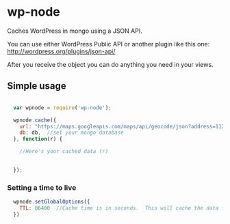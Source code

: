 # wp-node

Caches WordPress in mongo using a JSON API.

You can use either WordPress Public API or another plugin like this one: http://wordpress.org/plugins/json-api/

After you receive the object you can do anything you need in your views.

## Simple usage

```javascript

  var wpnode = require('wp-node');

  wpnode.cache({
    url: "https://maps.googleapis.com/maps/api/geocode/json?address=11205&sensor=false",
    db: db,  //set your mongo database
  }, function(r) {

    //Here's your cached data (r)
    

  });

```

### Setting a time to live

```javascript 
  wpnode.setGlobalOptions({
    TTL: 86400  //Cache time is in seconds.  This will cache the data for a day
  })
```
